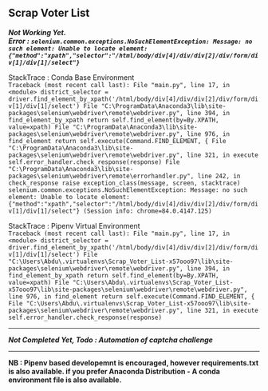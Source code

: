 ## Scrap Voter List ##

***Not Working Yet.  
Error : `selenium.common.exceptions.NoSuchElementException: Message: no such element: Unable to locate element: {"method":"xpath","selector":"/html/body/div[4]/div/div[2]/div/form/div[1]/div[1]/select"}
`***

StackTrace : Conda Base Environment  
`Traceback (most recent call last):
  File "main.py", line 17, in <module>
    district_selector = driver.find_element_by_xpath('/html/body/div[4]/div/div[2]/div/form/div[1]/div[1]/select')
  File "C:\ProgramData\Anaconda3\lib\site-packages\selenium\webdriver\remote\webdriver.py", line 394, in find_element_by_xpath
    return self.find_element(by=By.XPATH, value=xpath)
  File "C:\ProgramData\Anaconda3\lib\site-packages\selenium\webdriver\remote\webdriver.py", line 976, in find_element
    return self.execute(Command.FIND_ELEMENT, {
  File "C:\ProgramData\Anaconda3\lib\site-packages\selenium\webdriver\remote\webdriver.py", line 321, in execute
    self.error_handler.check_response(response)
  File "C:\ProgramData\Anaconda3\lib\site-packages\selenium\webdriver\remote\errorhandler.py", line 242, in check_response
    raise exception_class(message, screen, stacktrace)
selenium.common.exceptions.NoSuchElementException: Message: no such element: Unable to locate element: {"method":"xpath","selector":"/html/body/div[4]/div/div[2]/div/form/div[1]/div[1]/select"}
  (Session info: chrome=84.0.4147.125)`

StackTrace : Pipenv Virtual Environment  
`Traceback (most recent call last):
  File "main.py", line 17, in <module>
    district_selector = driver.find_element_by_xpath('/html/body/div[4]/div/div[2]/div/form/div[1]/div[1]/select')
  File "C:\Users\Abdu\.virtualenvs\Scrap_Voter_List-x57ooo97\lib\site-packages\selenium\webdriver\remote\webdriver.py", line 394, in find_element_by_xpath
    return self.find_element(by=By.XPATH, value=xpath)
  File "C:\Users\Abdu\.virtualenvs\Scrap_Voter_List-x57ooo97\lib\site-packages\selenium\webdriver\remote\webdriver.py", line 976, in find_element
    return self.execute(Command.FIND_ELEMENT, {
  File "C:\Users\Abdu\.virtualenvs\Scrap_Voter_List-x57ooo97\lib\site-packages\selenium\webdriver\remote\webdriver.py", line 321, in execute
    self.error_handler.check_response(response) `

----------

***Not Completed Yet, Todo : Automation of captcha challenge***

----------
**NB : Pipenv based developemnt is encouraged, however requirements.txt is also available.
if you prefer Anaconda Distribution - A conda environment file is also available.**
